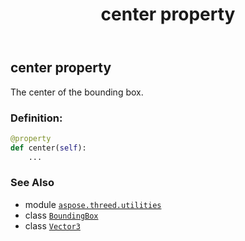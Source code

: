 ﻿---
title: center property
second_title: Aspose.3D for Python via .NET API References
description: 
type: docs
weight: 100
url: /aspose.threed.utilities/boundingbox/center/
is_root: false
---

## center property


The center of the bounding box.
### Definition:
```python
@property
def center(self):
    ...
```

### See Also
* module [`aspose.threed.utilities`](../../)
* class [`BoundingBox`](/3d/python-net/aspose.threed.utilities/boundingbox)
* class [`Vector3`](/3d/python-net/aspose.threed.utilities/vector3)

